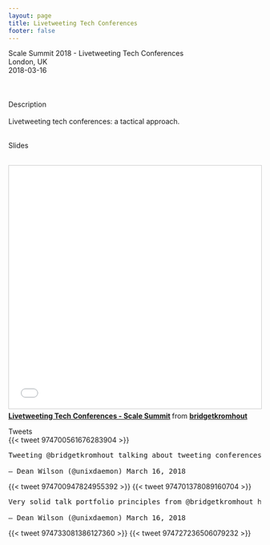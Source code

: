 ```yaml
---
layout: page
title: Livetweeting Tech Conferences
footer: false
---
```


<div class="views-field views-field-nothing">        <span class="field-content views-field-field-details">Scale Summit 2018 - Livetweeting Tech Conferences<br>London, UK<br><span class="date-display-start">2018-03-16</span></span></div>


<br>

<br>
<br>
Description
<br>
<br>
Livetweeting tech conferences: a tactical approach.
<br>
<br>

Slides
<br>
<br>
<iframe src="//www.slideshare.net/slideshow/embed_code/key/l3Uk0fPyg4lI1w" width="595" height="485" frameborder="0" marginwidth="0" marginheight="0" scrolling="no" style="border:1px solid #CCC; border-width:1px; margin-bottom:5px; max-width: 100%;" allowfullscreen> </iframe> <div style="margin-bottom:5px"> <strong> <a href="//www.slideshare.net/bridgetkromhout/livetweeting-tech-conferences-scale-summit" title="Livetweeting Tech Conferences - Scale Summit" target="_blank">Livetweeting Tech Conferences - Scale Summit</a> </strong> from <strong><a href="https://www.slideshare.net/bridgetkromhout" target="_blank">bridgetkromhout</a></strong> </div>

Tweets
<br>
{{< tweet 974700561676283904 >}}
<pre>
Tweeting @bridgetkromhout talking about tweeting conferences. #scalesummit18 #meta

— Dean Wilson (@unixdaemon) March 16, 2018
</pre>
{{< tweet 974700947824955392 >}}
{{< tweet 974701378089160704 >}}
<pre>
Very solid talk portfolio principles from @bridgetkromhout https://t.co/pkmz6g8j6w #scalesummit18

— Dean Wilson (@unixdaemon) March 16, 2018
</pre>
{{< tweet 974733081386127360 >}}
{{< tweet 974727236506079232 >}}
